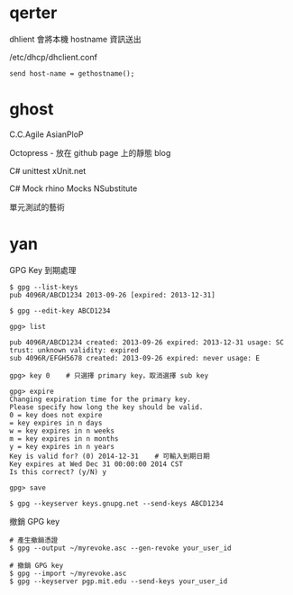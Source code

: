


# qerter


dhlient 會將本機 hostname 資訊送出

/etc/dhcp/dhclient.conf


    send host-name = gethostname();


# ghost

C.C.Agile
AsianPloP

Octopress - 放在 github page 上的靜態 blog

C# unittest
xUnit.net

C# Mock
rhino Mocks
NSubstitute

單元測試的藝術

# yan


GPG Key 到期處理


    $ gpg --list-keys
    pub 4096R/ABCD1234 2013-09-26 [expired: 2013-12-31]
    
    $ gpg --edit-key ABCD1234
    
    gpg> list
    
    pub 4096R/ABCD1234 created: 2013-09-26 expired: 2013-12-31 usage: SC
    trust: unknown validity: expired
    sub 4096R/EFGH5678 created: 2013-09-26 expired: never usage: E
    
    gpg> key 0    # 只選擇 primary key，取消選擇 sub key
    
    gpg> expire
    Changing expiration time for the primary key.
    Please specify how long the key should be valid.
    0 = key does not expire
    = key expires in n days
    w = key expires in n weeks
    m = key expires in n months
    y = key expires in n years
    Key is valid for? (0) 2014-12-31    # 可輸入到期日期
    Key expires at Wed Dec 31 00:00:00 2014 CST
    Is this correct? (y/N) y
    
    gpg> save
    
    $ gpg --keyserver keys.gnupg.net --send-keys ABCD1234



撤銷 GPG key 


    # 產生撤銷憑證
    $ gpg --output ~/myrevoke.asc --gen-revoke your_user_id
    
    # 撤銷 GPG key
    $ gpg --import ~/myrevoke.asc
    $ gpg --keyserver pgp.mit.edu --send-keys your_user_id
